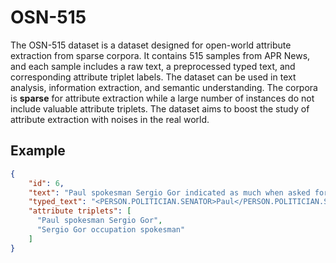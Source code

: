# OSN-515

The OSN-515 dataset is a dataset designed for open-world attribute extraction from sparse corpora. It contains 515 samples from APR News, and each sample includes a raw text, a preprocessed typed text, and corresponding attribute triplet labels. The dataset can be used in text analysis, information extraction, and semantic understanding. The corpora is **sparse** for attribute extraction while a large number of instances do not include valuable attribute triplets. The dataset aims to boost the study of attribute extraction with noises in the real world.

## Example

```json
{
    "id": 6,
    "text": "Paul spokesman Sergio Gor indicated as much when asked for a comment on the book .",
    "typed_text": "<PERSON.POLITICIAN.SENATOR>Paul</PERSON.POLITICIAN.SENATOR> spokesman <PERSON.POLITICIAN.SPOKESPERSON>Sergio Gor</PERSON.POLITICIAN.SPOKESPERSON> indicated as much when asked for a comment on the book .",
    "attribute triplets": [
      "Paul spokesman Sergio Gor",
      "Sergio Gor occupation spokesman"
    ]
}
```

